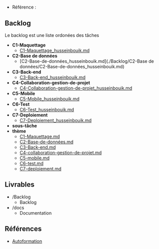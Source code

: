#  

- Référence :   

 

## Backlog 

Le backlog est une liste ordonées des tâches 

- **C1-Maquettage** 
  - [C1-Maquettage_husseinbouik.md](./Backlog/C1-Maquettage/C1-Maquettage_husseinbouik.md) 
- **C2-Base de données** 
  - [C2-Base-de-données_husseinbouik.md](./Backlog/C2-Base de données/C2-Base-de-données_husseinbouik.md) 
- **C3-Back-end** 
  - [C3-Back-end_husseinbouik.md](./Backlog/C3-Back-end/C3-Back-end_husseinbouik.md) 
- **C4-Collaboration-gestion-de-projet** 
  - [C4-Collaboration-gestion-de-projet_husseinbouik.md](./Backlog/C4-Collaboration-gestion-de-projet/C4-Collaboration-gestion-de-projet_husseinbouik.md) 
- **C5-Mobile** 
  - [C5-Mobile_husseinbouik.md](./Backlog/C5-Mobile/C5-Mobile_husseinbouik.md) 
- **C6-Test** 
  - [C6-Test_husseinbouik.md](./Backlog/C6-Test/C6-Test_husseinbouik.md) 
- **C7-Deploiement** 
  - [C7-Deploiement_husseinbouik.md](./Backlog/C7-Deploiement/C7-Deploiement_husseinbouik.md) 
- **sous-tâche** 
- **thème** 
  - [C1-Maquettage.md](./Backlog/thème/C1-Maquettage.md) 
  - [C2-Base-de-données.md](./Backlog/thème/C2-Base-de-données.md) 
  - [C3-Back-end.md](./Backlog/thème/C3-Back-end.md) 
  - [C4-collaboration-gestion-de-projet.md](./Backlog/thème/C4-collaboration-gestion-de-projet.md) 
  - [C5-mobile.md](./Backlog/thème/C5-mobile.md) 
  - [C6-test.md](./Backlog/thème/C6-test.md) 
  - [C7-deploiement.md](./Backlog/thème/C7-deploiement.md) 
## Livrables 

 

- /Backlog 
  - Backlog 
- /docs 
  - Documentation 
## Références 

 

- [Autoformation](#) 

